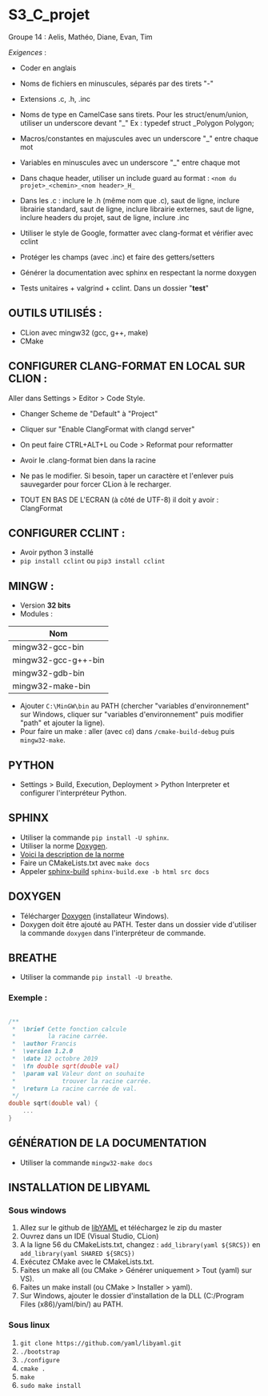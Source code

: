 # S3_C_projet

Groupe 14 : Aelis, Mathéo, Diane, Evan, Tim

_Exigences_ :
- Coder en anglais

- Noms de fichiers en minuscules, séparés par des tirets "-"
- Extensions .c, .h, .inc

- Noms de type en CamelCase sans tirets. Pour les struct/enum/union, utiliser un underscore devant "_"
  Ex : typedef struct _Polygon Polygon;

- Macros/constantes en majuscules avec un underscore "_" entre chaque mot

- Variables en minuscules avec un underscore "_" entre chaque mot

- Dans chaque header, utiliser un include guard au format :
           `<nom du projet>_<chemin>_<nom header>_H_`

- Dans les .c : inclure le .h (même nom que .c), saut de ligne, inclure librairie standard, saut de ligne, inclure librairie externes, saut de ligne, inclure headers du projet, saut de ligne, inclure .inc

- Utiliser le style de Google, formatter avec clang-format et vérifier avec cclint

- Protéger les champs (avec .inc) et faire des getters/setters

- Générer la documentation avec sphinx en respectant la norme doxygen

- Tests unitaires + valgrind + cclint. Dans un dossier "**test**"

## OUTILS UTILISÉS :
- CLion avec mingw32 (gcc, g++, make)
- CMake

## CONFIGURER CLANG-FORMAT EN LOCAL SUR CLION :
Aller dans Settings > Editor > Code Style.
- Changer Scheme de "Default" à "Project"
- Cliquer sur "Enable ClangFormat with clangd server"
- On peut faire CTRL+ALT+L ou Code > Reformat pour reformatter

- Avoir le .clang-format bien dans la racine
- Ne pas le modifier. Si besoin, taper un caractère et l'enlever puis sauvegarder pour forcer CLion à le recharger.
- TOUT EN BAS DE L'ECRAN (à côté de UTF-8) il doit y avoir : ClangFormat

## CONFIGURER CCLINT :
- Avoir python 3 installé
- `pip install cclint` ou `pip3 install cclint`

## MINGW :
- Version **32 bits**
- Modules :

| Nom                 |
|---------------------|
| mingw32-gcc-bin     |
| mingw32-gcc-g++-bin |
| mingw32-gdb-bin     |
| mingw32-make-bin    |

- Ajouter `C:\MinGW\bin` au PATH (chercher "variables d'environnement" sur Windows, cliquer sur "variables d'environnement" puis modifier "path" et ajouter la ligne).
- Pour faire un make : aller (avec `cd`) dans `/cmake-build-debug` puis `mingw32-make`.

## PYTHON
- Settings > Build, Execution, Deployment > Python Interpreter et configurer l'interpréteur Python.

## SPHINX
- Utiliser la commande `pip install -U sphinx`.
- Utiliser la norme [Doxygen](http://www.doxygen.nl/manual/docblocks.html).
- [Voici la description de la norme](https://franckh.developpez.com/tutoriels/outils/doxygen/)
- Faire un CMakeLists.txt avec `make docs`
- Appeler [sphinx-build](https://www.sphinx-doc.org/en/master/man/sphinx-build.html)
    `sphinx-build.exe -b html src docs`
## DOXYGEN
- Télécharger [Doxygen](http://www.doxygen.nl/download.html) (installateur Windows).
- Doxygen doit être ajouté au PATH. Tester dans un dossier vide d'utiliser la commande `doxygen` dans
    l'interpréteur de commande.

## BREATHE
- Utiliser la commande `pip install -U breathe`.

### Exemple :
```c

/**
 *  \brief Cette fonction calcule
 *         la racine carrée.
 *  \author Francis
 *  \version 1.2.0
 *  \date 12 octobre 2019
 *  \fn double sqrt(double val)
 *  \param val Valeur dont on souhaite
 *             trouver la racine carrée.
 *  \return La racine carrée de val.
 */
double sqrt(double val) {
    ...
}
```

## GÉNÉRATION DE LA DOCUMENTATION
- Utiliser la commande `mingw32-make docs`

## INSTALLATION DE LIBYAML

### Sous windows
1. Allez sur le github de [libYAML](https://github.com/yaml/libyaml/) et téléchargez le zip du master
2. Ouvrez dans un IDE (Visual Studio, CLion)
3. A la ligne 56 du CMakeLists.txt, changez :
    `add_library(yaml ${SRCS})`
    en
    `add_library(yaml SHARED ${SRCS})`
4. Exécutez CMake avec le CMakeLists.txt.
5. Faites un make all (ou CMake > Générer uniquement > Tout (yaml) sur VS).
6. Faites un make install (ou CMake > Installer > yaml).
7. Sur Windows, ajouter le dossier d'installation de la DLL (C:/Program Files (x86)/yaml/bin/) au PATH.

### Sous linux
1. ``git clone https://github.com/yaml/libyaml.git``
2. ``./bootstrap``
3. ``./configure ``
4. ``cmake . ``
5. ``make ``
6. ``sudo make install``
 